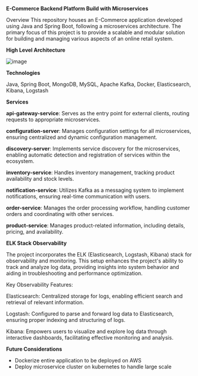 **E-Commerce Backend Platform Build with Microservices**

Overview
This repository houses an E-Commerce application developed using Java and Spring Boot, following a microservices architecture. The primary focus of this project is to provide a scalable and modular solution for building and managing various aspects of an online retail system.



**High Level Architecture**

![image](https://github.com/AllanT102/ecommerce-platform/assets/92118801/97b664ae-b09a-4075-86a7-fafb6642ded1)



**Technologies**

Java, Spring Boot, MongoDB, MySQL, Apache Kafka, Docker, Elasticsearch, Kibana, Logstash



**Services**

**api-gateway-service**: Serves as the entry point for external clients, routing requests to appropriate microservices.

**configuration-server**: Manages configuration settings for all microservices, ensuring centralized and dynamic configuration management.

**discovery-server**: Implements service discovery for the microservices, enabling automatic detection and registration of services within the ecosystem.

**inventory-service**: Handles inventory management, tracking product availability and stock levels.

**notification-service**: Utilizes Kafka as a messaging system to implement notifications, ensuring real-time communication with users.

**order-service**: Manages the order processing workflow, handling customer orders and coordinating with other services.

**product-service**: Manages product-related information, including details, pricing, and availability.



**ELK Stack Observability**

The project incorporates the ELK (Elasticsearch, Logstash, Kibana) stack for observability and monitoring. This setup enhances the project's ability to track and analyze log data, providing insights into system behavior and aiding in troubleshooting and performance optimization.

Key Observability Features:

Elasticsearch: Centralized storage for logs, enabling efficient search and retrieval of relevant information.

Logstash: Configured to parse and forward log data to Elasticsearch, ensuring proper indexing and structuring of logs.

Kibana: Empowers users to visualize and explore log data through interactive dashboards, facilitating effective monitoring and analysis.



**Future Considerations**
- Dockerize entire application to be deployed on AWS
- Deploy microservice cluster on kubernetes to handle large scale
